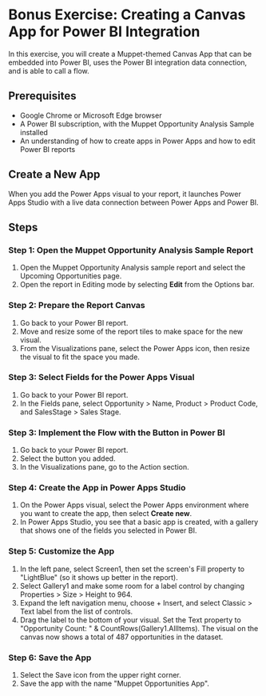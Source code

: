 # Bonus Exercise: Creating a Canvas App for Power BI Integration

In this exercise, you will create a Muppet-themed Canvas App that can be embedded into Power BI, uses the Power BI integration data connection, and is able to call a flow.

## Prerequisites

- Google Chrome or Microsoft Edge browser
- A Power BI subscription, with the Muppet Opportunity Analysis Sample installed
- An understanding of how to create apps in Power Apps and how to edit Power BI reports

## Create a New App

When you add the Power Apps visual to your report, it launches Power Apps Studio with a live data connection between Power Apps and Power BI.

## Steps

### Step 1: Open the Muppet Opportunity Analysis Sample Report

1. Open the Muppet Opportunity Analysis sample report and select the Upcoming Opportunities page.
2. Open the report in Editing mode by selecting **Edit** from the Options bar.

### Step 2: Prepare the Report Canvas

1. Go back to your Power BI report.
2. Move and resize some of the report tiles to make space for the new visual.
3. From the Visualizations pane, select the Power Apps icon, then resize the visual to fit the space you made.

### Step 3: Select Fields for the Power Apps Visual

1. Go back to your Power BI report.
2. In the Fields pane, select Opportunity > Name, Product > Product Code, and SalesStage > Sales Stage.

### Step 3: Implement the Flow with the Button in Power BI

1. Go back to your Power BI report.
2. Select the button you added.
3. In the Visualizations pane, go to the Action section.

### Step 4: Create the App in Power Apps Studio

1. On the Power Apps visual, select the Power Apps environment where you want to create the app, then select **Create new**.
2. In Power Apps Studio, you see that a basic app is created, with a gallery that shows one of the fields you selected in Power BI.

### Step 5: Customize the App

1. In the left pane, select Screen1, then set the screen's Fill property to "LightBlue" (so it shows up better in the report).
2. Select Gallery1 and make some room for a label control by changing Properties > Size > Height to 964.
3. Expand the left navigation menu, choose + Insert, and select Classic > Text label from the list of controls.
4. Drag the label to the bottom of your visual. Set the Text property to "Opportunity Count: " & CountRows(Gallery1.AllItems). The visual on the canvas now shows a total of 487 opportunities in the dataset.

### Step 6: Save the App

1. Select the Save icon from the upper right corner.
2. Save the app with the name "Muppet Opportunities App".
